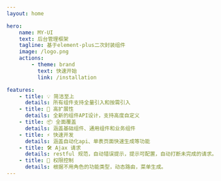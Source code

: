 ```yaml
---
layout: home

hero:
    name: MY-UI
    text: 后台管理框架
    tagline: 基于element-plus二次封装组件
    image: /logo.png
    actions:
        - theme: brand
          text: 快速开始
          link: /installation

features:
    - title: 💡 简洁至上
      details: 所有组件支持全量引入和按需引入
    - title: 🔩 高扩展性
      details: 全新的组件API设计，支持高度自定义
    - title: 📦 全面覆盖
      details: 涵盖基础组件、通用组件和业务组件
    - title: ⚡️ 快速开发
      details: 涵盖自动化api、单表页面快速生成等功能
    - title: 🛠️ Ajax 请求
      details: restful 规范，自动错误提示，提示可配置，自动打断未完成的请求。
    - title: 🔑 权限控制
      details: 根据不用角色的功能类型，动态路由，菜单生成。
---
```

